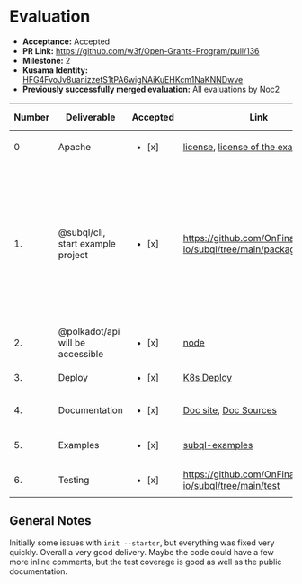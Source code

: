 # Evaluation

- **Acceptance:** Accepted
- **PR Link:** https://github.com/w3f/Open-Grants-Program/pull/136
- **Milestone:** 2
- **Kusama Identity:** [HFG4FvoJv8uanizzetS1tPA6wigNAiKuEHKcm1NaKNNDwve](https://polkascan.io/pre/kusama/account/HFG4FvoJv8uanizzetS1tPA6wigNAiKuEHKcm1NaKNNDwve)
- **Previously successfully merged evaluation:** All evaluations by Noc2

| Number | Deliverable                       | Accepted               | Link                                                                                                                                                             | Evaluation Notes                                                                                                                                                        |
| ------ | --------------------------------- | ---------------------- | ---------------------------------------------------------------------------------------------------------------------------------------------------------------- | ----------------------------------------------------------------------------------------------------------------------------------------------------------------------- |
| 0      | Apache                            | <ul><li>[x] </li></ul> | [license](https://github.com/OnFinality-io/subql/blob/main/LICENSE), [license of the example](https://github.com/OnFinality-io/subql-examples/blob/main/LICENSE) | Correct license                                                                                                                                                         |
| 1.     | @subql/cli, start example project | <ul><li>[x] </li></ul> | https://github.com/OnFinality-io/subql/tree/main/packages/cli/src                                                                                                | subql init --starter works, initially I run into some issues with building the project. But the doc was updated and the latest version resolved the issue (cli v0.7.2). |
| 2.     | @polkadot/api will be accessible  | <ul><li>[x] </li></ul> | [node](https://github.com/OnFinality-io/subql/tree/main/packages/node)                                                                                           | Also has it's own [example](https://github.com/OnFinality-io/subql-examples/tree/main/validator-threshold)                                                              |
| 3.     | Deploy                            | <ul><li>[x] </li></ul> | [K8s Deploy](https://github.com/OnFinality-io/subql/tree/main/deploy/k8s)                                                                                        | Works                                                                                                                                                                   |
| 4.     | Documentation                     | <ul><li>[x] </li></ul> | [Doc site](https://doc.subquery.network), [Doc Sources](https://github.com/OnFinality-io/subql/tree/main/docs)                                                   | Useful documentation                                                                                                                                                    |
| 5.     | Examples                          | <ul><li>[x] </li></ul> | [subql-examples](https://github.com/OnFinality-io/subql-examples)                                                                                                | Really useful and nice examples                                                                                                                                         |
| 6.     | Testing                           | <ul><li>[x] </li></ul> | https://github.com/OnFinality-io/subql/tree/main/test                                                                                                            | Good test coverage                                                                                                                                                      |

## General Notes

Initially some issues with `init --starter`, but everything was fixed very quickly. Overall a very good delivery. Maybe the code could have a few more inline comments, but the test coverage is good as well as the public documentation.
